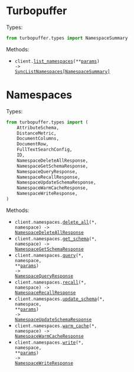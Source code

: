 # Turbopuffer

Types:

```python
from turbopuffer.types import NamespaceSummary
```

Methods:

- <code title="get /v1/namespaces">client.<a href="./src/turbopuffer/_client.py">list_namespaces</a>(\*\*<a href="src/turbopuffer/types/client_list_namespaces_params.py">params</a>) -> <a href="./src/turbopuffer/types/namespace_summary.py">SyncListNamespaces[NamespaceSummary]</a></code>

# Namespaces

Types:

```python
from turbopuffer.types import (
    AttributeSchema,
    DistanceMetric,
    DocumentColumns,
    DocumentRow,
    FullTextSearchConfig,
    ID,
    NamespaceDeleteAllResponse,
    NamespaceGetSchemaResponse,
    NamespaceQueryResponse,
    NamespaceRecallResponse,
    NamespaceUpdateSchemaResponse,
    NamespaceWarmCacheResponse,
    NamespaceWriteResponse,
)
```

Methods:

- <code title="delete /v2/namespaces/{namespace}">client.namespaces.<a href="./src/turbopuffer/resources/namespaces.py">delete_all</a>(\*, namespace) -> <a href="./src/turbopuffer/types/namespace_delete_all_response.py">NamespaceDeleteAllResponse</a></code>
- <code title="get /v1/namespaces/{namespace}/schema">client.namespaces.<a href="./src/turbopuffer/resources/namespaces.py">get_schema</a>(\*, namespace) -> <a href="./src/turbopuffer/types/namespace_get_schema_response.py">NamespaceGetSchemaResponse</a></code>
- <code title="post /v2/namespaces/{namespace}/query">client.namespaces.<a href="./src/turbopuffer/resources/namespaces.py">query</a>(\*, namespace, \*\*<a href="src/turbopuffer/types/namespace_query_params.py">params</a>) -> <a href="./src/turbopuffer/types/namespace_query_response.py">NamespaceQueryResponse</a></code>
- <code title="get /v1/namespaces/{namespace}/_debug/recall">client.namespaces.<a href="./src/turbopuffer/resources/namespaces.py">recall</a>(\*, namespace) -> <a href="./src/turbopuffer/types/namespace_recall_response.py">NamespaceRecallResponse</a></code>
- <code title="post /v1/namespaces/{namespace}/schema">client.namespaces.<a href="./src/turbopuffer/resources/namespaces.py">update_schema</a>(\*, namespace, \*\*<a href="src/turbopuffer/types/namespace_update_schema_params.py">params</a>) -> <a href="./src/turbopuffer/types/namespace_update_schema_response.py">NamespaceUpdateSchemaResponse</a></code>
- <code title="get /v1/namespaces/{namespace}/hint_cache_warm">client.namespaces.<a href="./src/turbopuffer/resources/namespaces.py">warm_cache</a>(\*, namespace) -> <a href="./src/turbopuffer/types/namespace_warm_cache_response.py">NamespaceWarmCacheResponse</a></code>
- <code title="post /v2/namespaces/{namespace}">client.namespaces.<a href="./src/turbopuffer/resources/namespaces.py">write</a>(\*, namespace, \*\*<a href="src/turbopuffer/types/namespace_write_params.py">params</a>) -> <a href="./src/turbopuffer/types/namespace_write_response.py">NamespaceWriteResponse</a></code>
